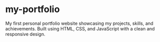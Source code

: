 # my-portfolio
My first personal portfolio website showcasing my projects, skills, and achievements. Built using HTML, CSS, and JavaScript with a clean and responsive design.
